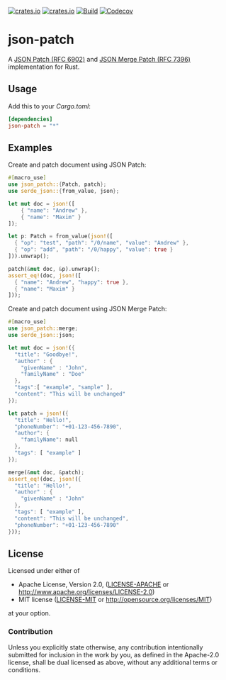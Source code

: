 [![crates.io](https://img.shields.io/crates/v/json-patch.svg)](https://crates.io/crates/json-patch)
[![crates.io](https://img.shields.io/crates/d/json-patch.svg)](https://crates.io/crates/json-patch)
[![Build](https://github.com/idubrov/json-patch/actions/workflows/main.yml/badge.svg)](https://github.com/idubrov/json-patch/actions)
[![Codecov](https://codecov.io/gh/idubrov/json-patch/branch/main/graph/badge.svg?token=hdcr6yfBfa)](https://codecov.io/gh/idubrov/json-patch)

# json-patch

A [JSON Patch (RFC 6902)](https://tools.ietf.org/html/rfc6902) and
[JSON Merge Patch (RFC 7396)](https://tools.ietf.org/html/rfc7396) implementation for Rust.

## Usage

Add this to your *Cargo.toml*:
```toml
[dependencies]
json-patch = "*"
```

## Examples
Create and patch document using JSON Patch:

```rust
#[macro_use]
use json_patch::{Patch, patch};
use serde_json::{from_value, json};

let mut doc = json!([
    { "name": "Andrew" },
    { "name": "Maxim" }
]);

let p: Patch = from_value(json!([
  { "op": "test", "path": "/0/name", "value": "Andrew" },
  { "op": "add", "path": "/0/happy", "value": true }
])).unwrap();

patch(&mut doc, &p).unwrap();
assert_eq!(doc, json!([
  { "name": "Andrew", "happy": true },
  { "name": "Maxim" }
]));

```

Create and patch document using JSON Merge Patch:

```rust
#[macro_use]
use json_patch::merge;
use serde_json::json;

let mut doc = json!({
  "title": "Goodbye!",
  "author" : {
    "givenName" : "John",
    "familyName" : "Doe"
  },
  "tags":[ "example", "sample" ],
  "content": "This will be unchanged"
});

let patch = json!({
  "title": "Hello!",
  "phoneNumber": "+01-123-456-7890",
  "author": {
    "familyName": null
  },
  "tags": [ "example" ]
});

merge(&mut doc, &patch);
assert_eq!(doc, json!({
  "title": "Hello!",
  "author" : {
    "givenName" : "John"
  },
  "tags": [ "example" ],
  "content": "This will be unchanged",
  "phoneNumber": "+01-123-456-7890"
}));
```

## License

Licensed under either of

 * Apache License, Version 2.0, ([LICENSE-APACHE](LICENSE-APACHE) or http://www.apache.org/licenses/LICENSE-2.0)
 * MIT license ([LICENSE-MIT](LICENSE-MIT) or http://opensource.org/licenses/MIT)

at your option.

### Contribution

Unless you explicitly state otherwise, any contribution intentionally submitted
for inclusion in the work by you, as defined in the Apache-2.0 license, shall be dual licensed as above, without any
additional terms or conditions.
